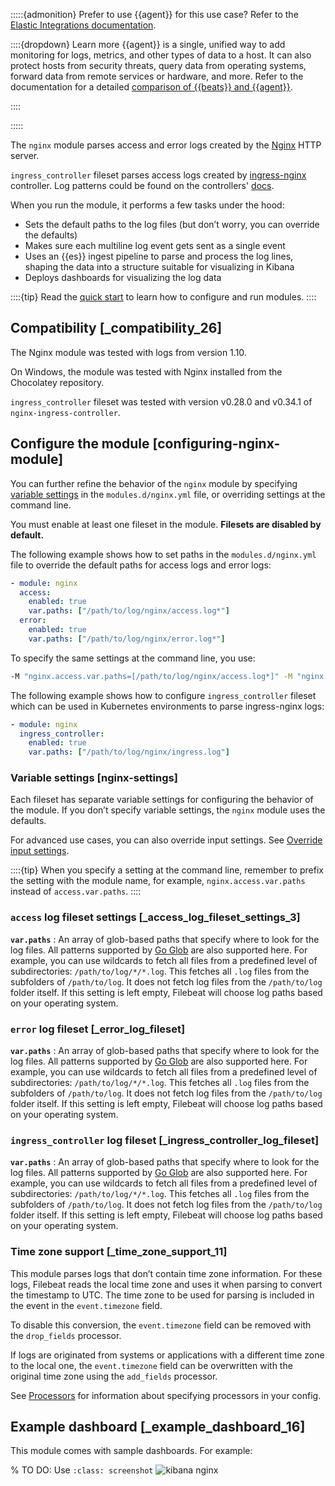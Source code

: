:::::{admonition} Prefer to use {{agent}} for this use case?
Refer to the [Elastic Integrations documentation](integration-docs://reference/nginx/index.md).

::::{dropdown} Learn more
{{agent}} is a single, unified way to add monitoring for logs, metrics, and other types of data to a host. It can also protect hosts from security threats, query data from operating systems, forward data from remote services or hardware, and more. Refer to the documentation for a detailed [comparison of {{beats}} and {{agent}}](docs-content://reference/fleet/index.md).

::::


:::::


The `nginx` module parses access and error logs created by the [Nginx](http://nginx.org/) HTTP server.

`ingress_controller` fileset parses access logs created by [ingress-nginx](https://github.com/kubernetes/ingress-nginx) controller. Log patterns could be found on the controllers' [docs](https://github.com/kubernetes/ingress-nginx/blob/nginx-0.28.0/docs/user-guide/nginx-configuration/log-format.md).

When you run the module, it performs a few tasks under the hood:

* Sets the default paths to the log files (but don’t worry, you can override the defaults)
* Makes sure each multiline log event gets sent as a single event
* Uses an {{es}} ingest pipeline to parse and process the log lines, shaping the data into a structure suitable for visualizing in Kibana
* Deploys dashboards for visualizing the log data

::::{tip}
Read the [quick start](/reference/filebeat/filebeat-installation-configuration.md) to learn how to configure and run modules.
::::



## Compatibility [_compatibility_26]

The Nginx module was tested with logs from version 1.10.

On Windows, the module was tested with Nginx installed from the Chocolatey repository.

`ingress_controller` fileset was tested with version v0.28.0 and v0.34.1 of `nginx-ingress-controller`.


## Configure the module [configuring-nginx-module]

You can further refine the behavior of the `nginx` module by specifying [variable settings](#nginx-settings) in the `modules.d/nginx.yml` file, or overriding settings at the command line.

You must enable at least one fileset in the module. **Filesets are disabled by default.**

The following example shows how to set paths in the `modules.d/nginx.yml` file to override the default paths for access logs and error logs:

```yaml
- module: nginx
  access:
    enabled: true
    var.paths: ["/path/to/log/nginx/access.log*"]
  error:
    enabled: true
    var.paths: ["/path/to/log/nginx/error.log*"]
```

To specify the same settings at the command line, you use:

```sh
-M "nginx.access.var.paths=[/path/to/log/nginx/access.log*]" -M "nginx.error.var.paths=[/path/to/log/nginx/error.log*]"
```

The following example shows how to configure `ingress_controller` fileset which can be used in Kubernetes environments to parse ingress-nginx logs:

```yaml
- module: nginx
  ingress_controller:
    enabled: true
    var.paths: ["/path/to/log/nginx/ingress.log"]
```


### Variable settings [nginx-settings]

Each fileset has separate variable settings for configuring the behavior of the module. If you don’t specify variable settings, the `nginx` module uses the defaults.

For advanced use cases, you can also override input settings. See [Override input settings](/reference/filebeat/advanced-settings.md).

::::{tip}
When you specify a setting at the command line, remember to prefix the setting with the module name, for example, `nginx.access.var.paths` instead of `access.var.paths`.
::::



### `access` log fileset settings [_access_log_fileset_settings_3]

**`var.paths`**
:   An array of glob-based paths that specify where to look for the log files. All patterns supported by [Go Glob](https://golang.org/pkg/path/filepath/#Glob) are also supported here. For example, you can use wildcards to fetch all files from a predefined level of subdirectories: `/path/to/log/*/*.log`. This fetches all `.log` files from the subfolders of `/path/to/log`. It does not fetch log files from the `/path/to/log` folder itself. If this setting is left empty, Filebeat will choose log paths based on your operating system.


### `error` log fileset [_error_log_fileset]

**`var.paths`**
:   An array of glob-based paths that specify where to look for the log files. All patterns supported by [Go Glob](https://golang.org/pkg/path/filepath/#Glob) are also supported here. For example, you can use wildcards to fetch all files from a predefined level of subdirectories: `/path/to/log/*/*.log`. This fetches all `.log` files from the subfolders of `/path/to/log`. It does not fetch log files from the `/path/to/log` folder itself. If this setting is left empty, Filebeat will choose log paths based on your operating system.


### `ingress_controller` log fileset [_ingress_controller_log_fileset]

**`var.paths`**
:   An array of glob-based paths that specify where to look for the log files. All patterns supported by [Go Glob](https://golang.org/pkg/path/filepath/#Glob) are also supported here. For example, you can use wildcards to fetch all files from a predefined level of subdirectories: `/path/to/log/*/*.log`. This fetches all `.log` files from the subfolders of `/path/to/log`. It does not fetch log files from the `/path/to/log` folder itself. If this setting is left empty, Filebeat will choose log paths based on your operating system.


### Time zone support [_time_zone_support_11]

This module parses logs that don’t contain time zone information. For these logs, Filebeat reads the local time zone and uses it when parsing to convert the timestamp to UTC. The time zone to be used for parsing is included in the event in the `event.timezone` field.

To disable this conversion, the `event.timezone` field can be removed with the `drop_fields` processor.

If logs are originated from systems or applications with a different time zone to the local one, the `event.timezone` field can be overwritten with the original time zone using the `add_fields` processor.

See [Processors](/reference/filebeat/filtering-enhancing-data.md) for information about specifying processors in your config.


## Example dashboard [_example_dashboard_16]

This module comes with sample dashboards. For example:

% TO DO: Use `:class: screenshot`
![kibana nginx](images/kibana-nginx.png)
